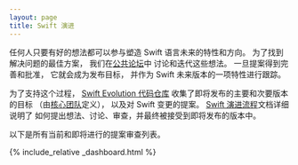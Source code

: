 ```yaml
---
layout: page
title: Swift 演进
---
```


任何人只要有好的想法都可以参与塑造 Swift 语言未来的特性和方向。
为了找到解决问题的最佳方案，
我们在[公共论坛](/community/#swift-evolution)中
讨论和迭代这些想法。
一旦提案得到完善和批准，
它就会成为发布目标，
并作为 Swift 未来版本的一项特性进行跟踪。

为了支持这个过程，
[Swift Evolution 代码仓库](https://github.com/swiftlang/swift-evolution)
收集了即将发布的主要和次要版本的目标
（由[核心团队](/community/#core-team)定义），
以及对 Swift 变更的提案。
[Swift 演进流程](https://github.com/swiftlang/swift-evolution/blob/main/process.md)文档详细说明了
如何提出想法、讨论、审查，并最终被接受到即将发布的版本中。

以下是所有当前和即将进行的提案审查列表。

{% include_relative _dashboard.html %}
